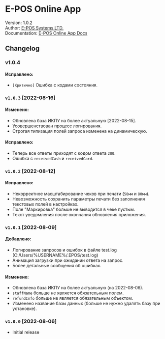 # E-POS Online App
Version: 1.0.2  
Author: [E-POS Systems LTD.](https://epos.uz)  
Documentation: [E-POS Online App Docs](https://docs.epos.uz/epos-online-app/)

## Changelog
### v1.0.4
#### Исправлено:
- `[Критично]` Ошибка с кодами состояния.

### `v1.0.3` [2022-08-16]
#### Изменено:
- Обновлена база ИКПУ на более актуальную [2022-08-15].
- Усовершенствован процесс логирования.
- Строгая типизация полей запроса изменена на динамическую.
#### Исправлено:
- Теперь все ответы приходят с кодом ответа `200`.
- Ошибка с `receivedCash` и `receivedCard`.

### `v1.0.2` [2022-08-12]
#### Исправлено:
- Некорректное масштабирование чеков при печати (`58мм` и `80мм`).
- Невозможность сохранить параметры печати без заполнения текстовых полей в настройках.
- Поле "Маркировка" больше не выводится в чеке пустым.
- Текст уведомления после окончания обновления приложения.

### `v1.0.1` [2022-08-09]
#### Добавлено:
- Логирование запросов и ошибок в файле test.log (C:/Users/%USERNAME%/.EPOS/test.log)  
- Анимация загрузки при ожидании ответа на запрос.  
- Более детальные сообщения об ошибках.

#### Изменено:
- Обновлена база ИКПУ на более актуальную (на 2022-08-06).
- `staffName` больше не является обязательным полем.
- `refundInfo` больше не является обязательным объектом.
- Изменено название базы данных (больше не нужно удалять базу при установке).

### `v1.0.0` [2022-08-06]
- Initial release
